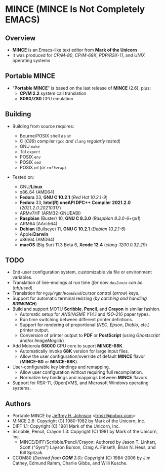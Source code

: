# MINCE (MINCE Is Not Completely EMACS)

## Overview

* **MINCE** is an Emacs-like text editor from **Mark of the Unicorn**
* It was produced for *CP/M-80*, *CP/M-68K*, *PDP/RSX-11*, and *UNIX* operating systems

## Portable MINCE

* "**Portable MINCE**" is based on the last release of **MINCE** (2.6), plus:
  * **CP/M 2.2** system call translation
  * **8080/Z80** CPU emulation

## Building

* Building from source requires:
  * Bourne/POSIX shell as `sh`
  * C (*C89*) compiler (`gcc` *and* `clang` *regularly* *tested*)
  * GNU `make`
  * Tcl `expect`
  * POSIX `env`
  * POSIX `sed`
  * POSIX `od` (*or `coffwrap`*)

* Tested on:
  * GNU/**Linux**
   * x86\_64 (AMD64)
    * **Fedora** 33, **GNU C 10.2.1** (*Red Hat 10.2.1-9*)
    * **Fedora** 33, **Intel(R) oneAPI DPC++ Compiler 2021.2.0** (*2021.2.0.20210317*)
   * ARMv7HF (ARM32-GNUEABI)
    * **Raspbian** (Buster) 10, **GNU C 8.3.0** (*Raspbian 8.3.0-6+rpi1*)
   * ARM64 (AArch64)
    * **Debian** (Bullseye) 11, **GNU C 10.2.1** (*Debian 10.2.1-6*)
  * Apple/**Darwin**
   * x86\64 (AMD64)
    * **macOS** (Big Sur) 11.3 Beta 6, **Xcode 12.4** (*clang-1200.0.32.29*)

## TODO

* End-user configuration system, customizable via file or environment variables.
* Translation of line-endings at run time (*for now `dos2unix` can be (ab)used*).
* Translation for `PgUp`/`PgDn`/`Home`/`End`/cursor control (*arrow*) keys.
* Support for automatic terminal resizing (_by catching and handling **SIGWINCH**_).
* Build and support MOTU **Scribble**, **Pencil**, and **Crayon** in similar fashion.
  * Automatic setup for *ANSI*/*ASME* *Y14.1* and *ISO*-*216* paper types.
  * Run time switching between different printer defintions.
  * Support for rendering of proportional (*NEC*, *Epson*, *Diablo*, etc.) printer output.
  * Conversion of printer output to **PDF** or **PostScript** (using *Ghostscript* and/or *ImageMagick*)
* Add Motorola **68000** CPU core to suport **MINCE-68K**.
  * Automatically invoke **68K** version for large input files.
  * Allow the user configuration/override of default **MINCE** flavor (**MINCE-80** or **MINCE-68K**).
* User-configurable key bindings and remapping.
  * Allow user configuration without requiring full recompilation.
  * Normalize key bindings and mappings between **MINCE** flavors.
* Support for RSX-11, (Open)VMS, and Microsoft Windows operating systems.

## Authors

* Portable MINCE by [Jeffrey H. Johnson](https://github.com/johnsonjh/pmince) \<[trnsz@pobox.com](mailto:trnsz@pobox.com)\>
* MINCE 2.6: Copyright (C) 1980-1982 by Mark of the Unicorn, Inc.
* DIFF 1.1: Copyright (C) 1981 Mark of the Unicorn, Inc.
* Scribble, Pencil, Crayon 1.3: Copyright (C) 1981 by Mark of the Unicorn, Inc.
  * MINCE/DIFF/Scribble/Pencil/Crayon: Authored by Jason T. Linhart, Scott ("*Gyro*") Layson Burson, Craig A. Finseth, Brian N. Hess, and Bill Spitzak.
* CCOM80 (_Derived from **COM** 3.0_): Copyright (C) 1984-2006 by Jim Cathey, Edmund Ramm, Charlie Gibbs, and Willi Kusche.

